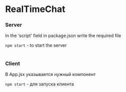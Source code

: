 # RealTimeChat

### Server

In the ‘script’ field in package.json write the required file

`npm start` - to start the server

#

### Client

В App.jsx указывается нужный компонент

`npm start` - для запуска клиента
